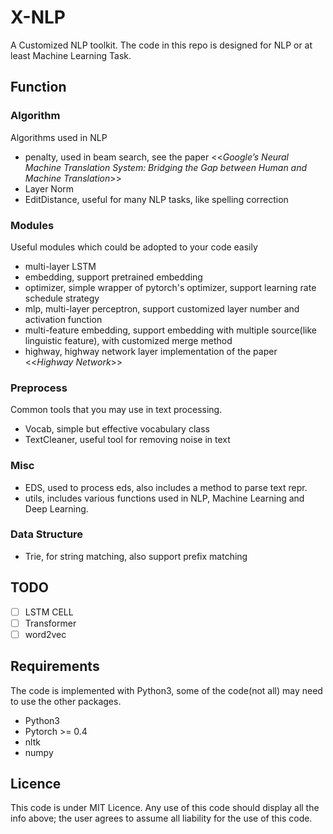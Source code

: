 # X-NLP
A Customized NLP toolkit.
The code in this repo is designed for NLP or at least Machine Learning Task.  

## Function
### Algorithm
Algorithms used in NLP

- penalty, used in beam search, see the paper <<*Google’s Neural Machine Translation System: Bridging the Gap between Human and Machine Translation*>>
- Layer Norm
- EditDistance, useful for many NLP tasks, like spelling correction

### Modules

Useful modules which could be adopted to your code easily

- multi-layer LSTM
- embedding, support pretrained embedding
- optimizer, simple wrapper of pytorch's optimizer, support learning rate schedule strategy
- mlp, multi-layer perceptron, support customized layer number and activation function
- multi-feature embedding, support embedding with multiple source(like linguistic feature), with customized merge method
- highway, highway network layer implementation of the paper <<*Highway Network*>>
### Preprocess

Common tools that you may use in text processing.

- Vocab, simple but effective vocabulary class
- TextCleaner, useful tool for removing noise in text

### Misc

- EDS, used to process eds, also includes a method to parse text repr.
- utils, includes various functions used in NLP, Machine Learning and Deep Learning.

### Data Structure

- Trie, for string matching, also support prefix matching

## TODO

- [ ] LSTM CELL
- [ ] Transformer
- [ ] word2vec

## Requirements

The code is implemented with Python3, some of the code(not all) may need to use the other packages.

- Python3
- Pytorch >= 0.4
- nltk
- numpy

## Licence
This code is under MIT Licence.
Any use of this code should display all the info above; the user agrees to assume all liability for the use of this code.
